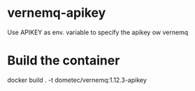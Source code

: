 # vernemq-apikey

Use APIKEY as env. variable to specify the apikey ow vernemq

# Build the container

 docker build . -t dometec/vernemq:1.12.3-apikey